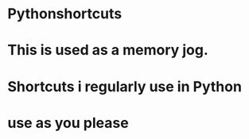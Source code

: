 # Pythonshortcuts

# This is used as a memory jog.

# Shortcuts i regularly use in Python

# use as you please
